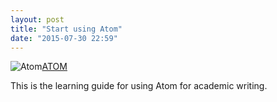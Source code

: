 ```yaml
---
layout: post
title: "Start using Atom"
date: "2015-07-30 22:59"
---
```

![Atom](https://atom.io/favicon.ico)[ATOM][cdc7e720]

  [cdc7e720]: https://atom.io/ "Atom"

This is the learning guide for using Atom for academic writing.
